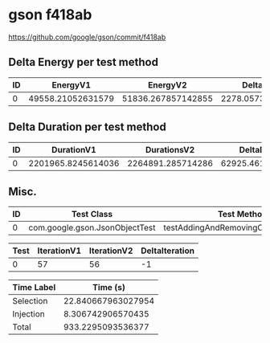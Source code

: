 # gson f418ab


https://github.com/google/gson/commit/f418ab



## Delta Energy per test method


| ID | EnergyV1 | EnergyV2 | DeltaEnergy | σV1 | σV2 |
| --- | --- | --- | --- | --- | --- |
| 0 | 49558.21052631579 | 51836.267857142855 | 2278.0573308270687 | 16810.32717856543 | 19119.69114410873 |

## Delta Duration per test method


| ID | DurationV1 | DurationsV2 | DeltaDuration |
| --- | --- | --- | --- |
| 0 | 2201965.8245614036 | 2264891.285714286 | 62925.461152882315 |

## Misc.

| ID | Test Class | Test Method |
| --- | --- | --- |
| 0 | com.google.gson.JsonObjectTest | testAddingAndRemovingObjectProperties |




| Test | IterationV1 | IterationV2 | DeltaIteration |
| --- | --- | --- | --- |
| 0 | 57 | 56 | -1 |



| Time Label | Time (s) |
| --- | --- |
| Selection | 22.840667963027954 |
| Injection | 8.306742906570435 |
| Total | 933.2295093536377 |


